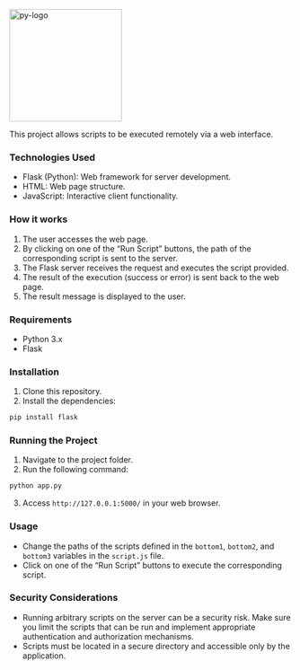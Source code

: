 <img src="https://s3.dualstack.us-east-2.amazonaws.com/pythondotorg-assets/media/community/logos/python-logo-only.png" alt="py-logo" width="200"/>

  
This project allows scripts to be executed remotely via a web interface.

### Technologies Used

* Flask (Python): Web framework for server development.
* HTML: Web page structure.
* JavaScript: Interactive client functionality.

### How it works

1. The user accesses the web page.
2. By clicking on one of the “Run Script” buttons, the path of the corresponding script is sent to the server.
3. The Flask server receives the request and executes the script provided.
4. The result of the execution (success or error) is sent back to the web page.
5. The result message is displayed to the user.

### Requirements

* Python 3.x
* Flask

### Installation

1. Clone this repository.
2. Install the dependencies:

```bash
pip install flask
```

### Running the Project

1. Navigate to the project folder.
2. Run the following command:

```bash
python app.py
```

3. Access `http://127.0.0.1:5000/` in your web browser.

### Usage

* Change the paths of the scripts defined in the `bottom1`, `bottom2`, and `bottom3` variables in the `script.js` file.
* Click on one of the “Run Script” buttons to execute the corresponding script.

### Security Considerations

* Running arbitrary scripts on the server can be a security risk. Make sure you limit the scripts that can be run and implement appropriate authentication and authorization mechanisms.
* Scripts must be located in a secure directory and accessible only by the application.
